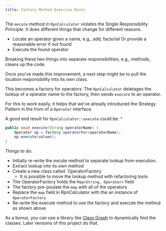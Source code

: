 ```yaml
---
title: Factory Method Exercise Hints
---
```


The `eecute` method in `RpnCalculator` violates the Single Responsibility Principle.
It does different things that change for different reasons.
* Locate an operator given a name, e.g., add, factorial
  Or provide a reasonable error if not found
* Execute the found operator

Breaking these two things into separate responsibilities, e.g., methods, cleans up the code.

Once you've made this improvement, a next step might be to pull the location
responsibility into its own class.

This becomes a factory for operators. The `RpnCalculator` deletages the lookup
of a operator name to the factory, then sends `execute` to an operator.

For this to work easily, it helps that we've already introduced the Strategy Pattern
in the from of a `Operator` interface.

A good end result for `RpnCalculator::execute` could be:
^
```java
public void execute(String operatorName) {
    Operator op = factory.operatorFor(operatorName);
    op.execute(values);
}
```

Things to do:
* Initially re-write the excute method to separate lookup from execution.
* Extract lookup into its own method
* Create a new class called `OperatorFactory
  * It is possible to move the lookup method with refactoring tools
* The OperatorFactory holds the `Map<String, Operator>` field
* The factory pre-poulate the `map` with all of the operators
* Replace the `map` field in RpnCalculator with the an instance of `OperatorFactory`
* Re-write the execute method to use the factory and execute the method as shown above

As a bonus, you can use a library like [Class Graph](https://github.com/classgraph/classgraph)
to dynamically find the classes. Later versions of this project do that.

